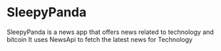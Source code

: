 # SleepyPanda

SleepyPanda is a news app that offers news related to technology and bitcoin 
It uses NewsApi to fetch the latest news for Technology 

